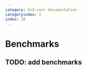 ```yaml
---
category: End-user documentation
categoryindex: 1
index: 10
---
```

# Benchmarks
## TODO: add benchmarks